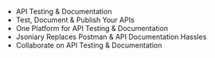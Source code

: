 - API Testing & Documentation
- Test, Document & Publish Your APIs
- One Platform for API Testing & Documentation
- Jsoniary Replaces Postman & API Documentation Hassles
- Collaborate on API Testing & Documentation

